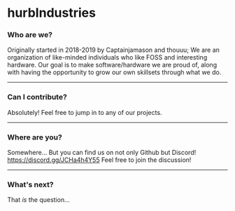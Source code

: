 # hurbIndustries

### Who are we?
Originally started in 2018-2019 by Captainjamason and thouuu; We are an organization of like-minded individuals who like FOSS and interesting hardware.
Our goal is to make software/hardware we are proud of, along with having the opportunity to grow our own skillsets through what we do.

---
### Can I contribute?
Absolutely! Feel free to jump in to any of our projects.

---
### Where are you?
Somewhere... But you can find us on not only Github but Discord!
https://discord.gg/JCHa4h4Y55
Feel free to join the discussion!

---
### What's next?
That *is* the question...
